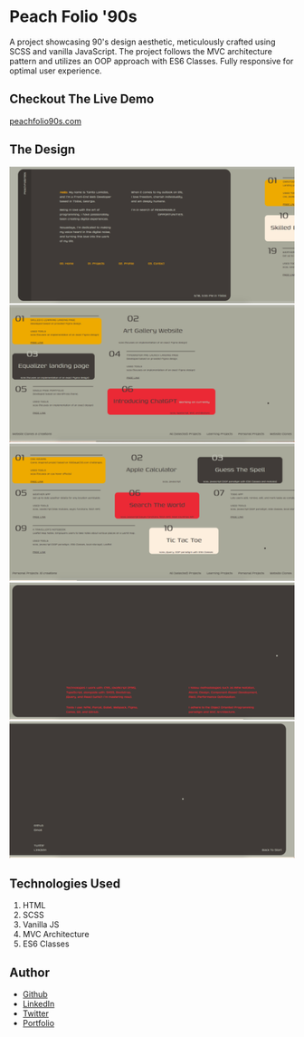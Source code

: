 # Peach Folio '90s

A project showcasing 90's design aesthetic, meticulously crafted using SCSS and vanilla JavaScript. The project follows the MVC architecture pattern and utilizes an OOP approach with ES6 Classes. Fully responsive for optimal user experience.

## Checkout The Live Demo

[peachfolio90s.com](https://peachfolio90s.com/)

## The Design

![peachfolio90s - Desktop](https://raw.githubusercontent.com/Peac-h/peachfolio90s/main/Screen%20Shot%202023-06-18%20at%205.55.02%20PM.png)
![peachfolio90s - Desktop](https://raw.githubusercontent.com/Peac-h/peachfolio90s/main/Screen%20Shot%202023-06-18%20at%201.45.33%20PM.png)
![peachfolio90s - Desktop](https://raw.githubusercontent.com/Peac-h/peachfolio90s/main/Screen%20Shot%202023-06-18%20at%201.46.01%20PM.png)
![peachfolio90s - Desktop](https://raw.githubusercontent.com/Peac-h/peachfolio90s/main/Screen%20Shot%202023-06-18%20at%201.59.27%20PM.png)
![peachfolio90s - Desktop](https://raw.githubusercontent.com/Peac-h/peachfolio90s/main/Screen%20Shot%202023-06-18%20at%201.59.08%20PM.png)

## Technologies Used

1. HTML
2. SCSS
3. Vanilla JS
4. MVC Architecture
5. ES6 Classes

## Author

- [Github](https://github.com/Peac-h)
- [LinkedIn](https://www.linkedin.com/in/tamta-lomidze-b336b9266/)
- [Twitter](https://twitter.com/p6eac_h)
- [Portfolio](https://peachfolio90s.com/)
